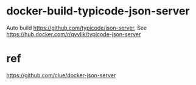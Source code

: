 # docker-build-typicode-json-server

Auto build https://github.com/typicode/json-server, See https://hub.docker.com/r/qyvlik/typicode-json-server

# ref

https://github.com/clue/docker-json-server

